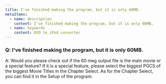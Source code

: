 ```yaml
---
title: I've finished making the program, but it is only 60MB.
metaItems:
  - name: description
    content: I've finished making the program, but it is only 60MB.
  - name: keywords
    content: DVD to iPod converter
---
```


### Q: I've finished making the program, but it is only 60MB.

A: Would you please check out if the 60 meg output file is the main movie or a special feature? If it is a special feature, please select the biggest PGCS of the biggest Movie Titles in the Chapter Select. As for the Chapter Select, you can find it in the Setup of the program.
